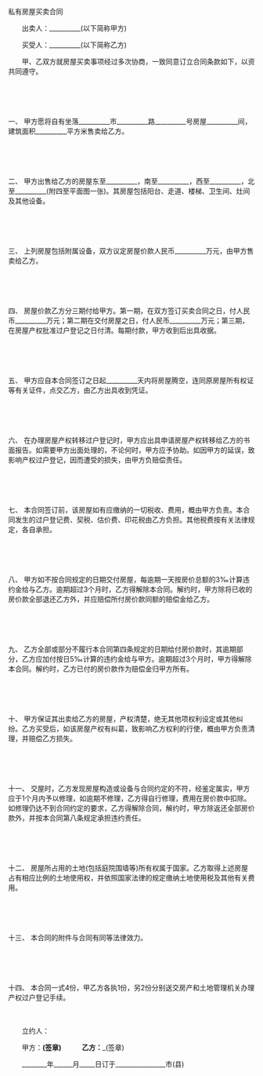 



私有房屋买卖合同



 

　　出卖人：__________(以下简称甲方)

　　买受人：__________(以下简称乙方)

　　甲、乙双方就房屋买卖事项经过多次协商，一致同意订立合同条款如下，以资共同遵守。

　　

　　

一、
甲方愿将自有坐落__________市__________路__________号房屋__________间，建筑面积__________平方米售卖给乙方。

　　

　　

二、
甲方出售给乙方的房屋东至__________，南至__________，西至__________，北至__________(附四至平面图一张)。其房屋包括阳台、走道、楼梯、卫生间、灶间及其他设备。

　　

　　

三、
上列房屋包括附属设备，双方议定房屋价款人民币__________万元，由甲方售卖给乙方。

　　

　　

四、
房屋价款乙方分三期付给甲方。第一期，在双方签订买卖合同之日，付人民币__________万元；第二期在交付房屋之日，付人民币__________万元；第三期，在房屋产权批准过户登记之日付清。每期付款，甲方收到后出具收据。

　　

　　

五、
甲方应自本合同签订之日起__________天内将房屋腾空，连同原房屋所有权证等有关证件，点交乙方，由乙方出具收到凭证。

　　

　　

六、
在办理房屋产权转移过户登记时，甲方应出具申请房屋产权转移给乙方的书面报告。如需要甲方出面处理的，不论何时，甲方应予协助。如因甲方的延误，致影响产权过户登记，因而遭受的损失，由甲方负赔偿责任。

　　

　　

七、
本合同签订前，该房屋如有应缴纳的一切税收、费用，概由甲方负责。本合同发生的过户登记费、契税、估价费、印花税由乙方负担。其他税费按有关法律规定，各自承担。

　　

　　

八、
甲方如不按合同规定的日期交付房屋，每逾期一天按房价总额的3‰计算违约金给与乙方。逾期超过3个月时，乙方得解除本合同。解约时，甲方除将已收的房价款全部退还乙方外，并应赔偿所付房价款同额的赔偿金给乙方。

　　

　　

九、
乙方全部或部分不履行本合同第四条规定的日期给付房价款时，其逾期部分，乙方应加付按日5‰计算的违约金给与甲方。逾期超过3个月时，甲方得解除本合同。解约时，乙方已付的房价款作为赔偿金归甲方所有。

　　

　　

十、
甲方保证其出卖给乙方的房屋，产权清楚，绝无其他项权利设定或其他纠纷。乙方买受后，如该房屋产权有纠葛，致影响乙方权利的行使，概由甲方负责清理，并赔偿乙方损失。

　　

　　

十一、
交屋时，乙方发现房屋构造或设备与合同约定的不符，经鉴定属实，甲方应于1个月内予以修理，如逾期不修理，乙方得自行修理，费用在房价款中扣除。如修理仍达不到合同约定的要求，乙方得解除合同，解约时，甲方除返还全部房价款外，并按本合同第八条规定承担违约责任。

　　

　　

十二、
房屋所占用的土地(包括庭院围墙等)所有权属于国家。乙方取得上述房屋占有相应比例的土地使用权，并依照国家法律的规定缴纳土地使用税及其他有关费用。

　　

　　

十三、
本合同的附件与合同有同等法律效力。

　　

　　

十四、
本合同一式4份，甲乙方各执1份，另2份分别送交房产和土地管理机关办理产权过户登记手续。

　　

　　立约人：

　　甲方：____________(签章)　　　乙方：_____________(签章)

　　________年______月_____日订于________________市(县)